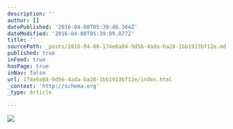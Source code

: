 ```yaml
---
description: ''
author: []
datePublished: '2016-04-08T05:39:46.364Z'
dateModified: '2016-04-08T05:39:09.877Z'
title: ''
sourcePath: _posts/2016-04-08-174e6a84-9d56-4ada-ba28-1bb1913bf12e.md
published: true
inFeed: true
hasPage: true
inNav: false
url: 174e6a84-9d56-4ada-ba28-1bb1913bf12e/index.html
_context: 'http://schema.org'
_type: Article

---
```

![](https://the-grid-user-content.s3-us-west-2.amazonaws.com/de858816-959b-409e-8e24-9e6bd9ece840.png)